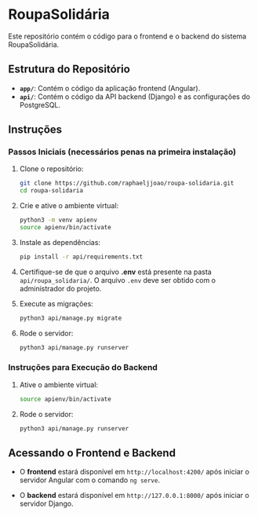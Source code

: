# RoupaSolidária

Este repositório contém o código para o frontend e o backend do sistema RoupaSolidária.

## Estrutura do Repositório

- **`app/`**: Contém o código da aplicação frontend (Angular).
- **`api/`**: Contém o código da API backend (Django) e as configurações do PostgreSQL.

## Instruções

### Passos Iniciais (necessários penas na primeira instalação)

1. Clone o repositório:
   ```bash
   git clone https://github.com/raphaeljjoao/roupa-solidaria.git
   cd roupa-solidaria
   ```

2. Crie e ative o ambiente virtual:
   ```bash
   python3 -m venv apienv
   source apienv/bin/activate
   ```

3. Instale as dependências:
   ```bash
   pip install -r api/requirements.txt
   ```

4. Certifique-se de que o arquivo **.env** está presente na pasta `api/roupa_solidaria/`. O arquivo `.env` deve ser obtido com o administrador do projeto.

5. Execute as migrações:
   ```bash
   python3 api/manage.py migrate
   ```

6. Rode o servidor:
   ```bash
   python3 api/manage.py runserver
   ```

### Instruções para Execução do Backend

1. Ative o ambiente virtual:
   ```bash
   source apienv/bin/activate
   ```

2. Rode o servidor:
   ```bash
   python3 api/manage.py runserver
   ```

## Acessando o Frontend e Backend

- O **frontend** estará disponível em `http://localhost:4200/` após iniciar o servidor Angular com o comando `ng serve`.
  
- O **backend** estará disponível em `http://127.0.0.1:8000/` após iniciar o servidor Django.
